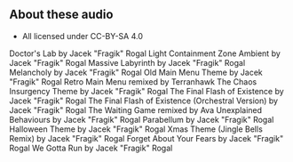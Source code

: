 ## About these audio
- All licensed under CC-BY-SA 4.0

Doctor's Lab by Jacek "Fragik" Rogal
Light Containment Zone Ambient by Jacek "Fragik" Rogal
Massive Labyrinth by Jacek "Fragik" Rogal
Melancholy by Jacek "Fragik" Rogal
Old Main Menu Theme by Jacek "Fragik" Rogal
Retro Main Menu remixed by Terranhawk
The Chaos Insurgency Theme by Jacek "Fragik" Rogal
The Final Flash of Existence by Jacek "Fragik" Rogal
The Final Flash of Existence (Orchestral Version) by Jacek "Fragik" Rogal
The Waiting Game remixed by Ava
Unexplained Behaviours by Jacek "Fragik" Rogal
Parabellum by Jacek "Fragik" Rogal
Halloween Theme by Jacek "Fragik" Rogal
Xmas Theme (Jingle Bells Remix) by Jacek "Fragik" Rogal
Forget About Your Fears by Jacek "Fragik" Rogal
We Gotta Run by Jacek "Fragik" Rogal